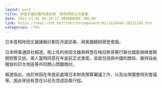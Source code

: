 ```yaml
---
layout: post
title: 岸田文雄計劃月底訪美　將與拜登正式會面
date: 2021-11-05 08:10:17.000000000 +08:00
link: https://news.rthk.hk/rthk/ch/component/k2/1618449-20211105.htm
categories: rthk
---
```


日本首相岸田文雄據報計劃在月底訪美，與美國總統拜登會面。

日本時事通訊社報道，剛上任的岸田文雄與拜登在格拉斯哥舉行聯合國氣候峰會期間短暫交談，兩人當時同意在年底前正式會面，並就包括與中國的關係、維持自由開放的印太地區等共同關心問題商討。

報道指出，由於岸田在年底前處理日本財政預算審議工作、以及出席國會特別會議等，因此岸田有意在以前先完成訪美行程。
